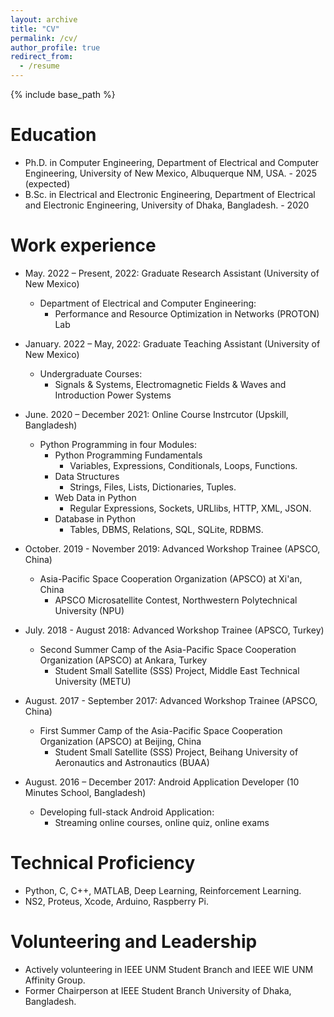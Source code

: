 ```yaml
---
layout: archive
title: "CV"
permalink: /cv/
author_profile: true
redirect_from:
  - /resume
---
```


{% include base_path %}

Education
======
* Ph.D. in Computer Engineering, Department of Electrical and Computer Engineering, University of New Mexico, Albuquerque NM, USA. - 2025 (expected)
* B.Sc. in Electrical and Electronic Engineering, Department of Electrical and Electronic Engineering, University of Dhaka, Bangladesh. - 2020

Work experience
======
* May. 2022 – Present, 2022: Graduate Research Assistant (University of New Mexico)
  * Department of Electrical and Computer Engineering: 
    - Performance and Resource Optimization in Networks (PROTON) Lab

* January. 2022 – May, 2022: Graduate Teaching Assistant (University of New Mexico)
  * Undergraduate Courses: 
    - Signals & Systems, Electromagnetic Fields & Waves and Introduction Power Systems

* June. 2020 – December 2021: Online Course Instrcutor (Upskill, Bangladesh)
  * Python Programming in four Modules: 
    - Python Programming Fundamentals
      - Variables, Expressions, Conditionals, Loops, Functions.
    - Data Structures
      - Strings, Files, Lists, Dictionaries, Tuples.
    - Web Data in Python
      - Regular Expressions, Sockets, URLlibs, HTTP, XML, JSON.
    - Database in Python
      - Tables, DBMS, Relations, SQL, SQLite, RDBMS.

* October. 2019 - November 2019: Advanced Workshop Trainee (APSCO, China)
  * Asia-Pacific Space Cooperation Organization (APSCO) at Xi'an, China
    - APSCO Microsatellite Contest, Northwestern Polytechnical University (NPU)

* July. 2018 - August 2018: Advanced Workshop Trainee (APSCO, Turkey)
  * Second Summer Camp of the Asia-Pacific Space Cooperation Organization (APSCO) at Ankara, Turkey
    - Student Small Satellite (SSS) Project, Middle East Technical University (METU)

* August. 2017 - September 2017: Advanced Workshop Trainee (APSCO, China)
  * First Summer Camp of the Asia-Pacific Space Cooperation Organization (APSCO) at Beijing, China
    - Student Small Satellite (SSS) Project, Beihang University of Aeronautics and Astronautics (BUAA)

* August. 2016 – December 2017: Android Application Developer (10 Minutes School, Bangladesh)
  * Developing full-stack Android Application: 
    - Streaming online courses, online quiz, online exams
  
Technical Proficiency
======
*	Python, C, C++, MATLAB, Deep Learning, Reinforcement Learning.
*	NS2, Proteus, Xcode, Arduino, Raspberry Pi.
  
 Volunteering and Leadership
======
* Actively volunteering in IEEE UNM Student Branch and IEEE WIE UNM Affinity Group.
* Former Chairperson at IEEE Student Branch University of Dhaka, Bangladesh.

